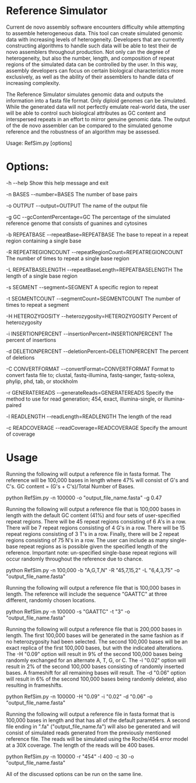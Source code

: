 Reference Simulator
=====

Current de novo assembly software encounters difficulty while attempting to assemble heterogeneous data. This tool can create simulated genomic data with increasing levels of heterogeneity. Developers that are currently constructing algorithms to handle such data will be able to test their de novo assemblers throughout production. Not only can the degree of heterogeneity, but also the number, length, and composition of repeat regions of the simulated data can be controlled by the user. In this way, assembly developers can focus on certain biological characteristics more exclusively, as well as the ability of their assemblers to handle data of increasing complexity.
 
The Reference Simulator simulates genomic data and outputs the information into a fasta file format. Only diploid genomes can be simulated. While the generated data will not perfectly emulate real-world data, the user will be able to control such biological attributes as GC content and interspersed repeats in an effort to mirror genuine genomic data. The output of the de novo assembler can be compared to the simulated genome reference and the robustness of an algorithm may be assessed.

Usage: RefSim.py [options]

Options:
========
  
  -h                 	--help
						Show this help message and exit
 
  -n BASES           	--number=BASES
                        The number of base pairs
  
  -o OUTPUT          	--output=OUTPUT
                        The name of the output file
                         
  -g GC              	--gcContentPercentage=GC
                        The percentage of the simulated reference genome that consists of guanines and cytosines
                       
  -b REPEATBASE      	--repeatBase=REPEATBASE
                        The base to repeat in a repeat region containing a single base
                          
  -R REPEATREGIONCOUNT  --repeatRegionCount=REPEATREGIONCOUNT
                        The number of times to repeat a single base region
                          
  -L REPEATBASELENGTH 	--repeatBaseLength=REPEATBASELENGTH
                        The length of a single base region
                          
  -s SEGMENT         	--segment=SEGMENT
                        A specific region to repeat
                          
  -t SEGMENTCOUNT    	--segmentCount=SEGMENTCOUNT
                        The number of times to repeat a segment
                         
  -H HETEROZYGOSITY  	--heterozygosity=HETEROZYGOSITY
                        Percent of heterozygosity
                          
  -i INSERTIONPERCENT	--insertionPercent=INSERTIONPERCENT
                        The percent of insertions
                          
  -d DELETIONPERCENT 	--deletionPercent=DELETIONPERCENT
                        The percent of deletions
                        
  -C CONVERTFORMAT      --convertFormat=CONVERTFORMAT
  			Format to convert fasta file to; clustal, fastq-illumina, fastq-sanger, fastq-solexa, phylip, phd, tab, or stockholm
		
  -r GENERATEREADS	--generateReads=GENERATEREADS
  			Specify the method to use for read generation; 454, exact, illumina-single, or illumina-paired
						
  -l READLENGTH		--readLength=READLENGTH
  			The length of the read
  									
  -c READCOVERAGE	--readCoverage=READCOVERAGE
			Specify the amount of coverage
					
Usage
=====

Running the following will output a reference file in fasta format. The reference will be 100,000 bases in length where 47% will consist of G's and C's. GC content = (G's + C's)/Total Number of Bases.

python RefSim.py -n 100000 -o "output_file_name.fasta" -g 0.47 

Running the following will output a reference file that is 100,000 bases in length with the default GC content (41%) and four sets of user-specified repeat regions. There will be 45 repeat regions consisting of 6 A's in a row. There will be 7 repeat regions consisting of 4 G's in a row. There will be 15 repeat regions consisting of 3 T's in a row. Finally, there will be 2 repeat regions consisting of 75 N's in a row. The user can include as many single-base repeat regions as is possible given the specified length of the reference. Important note: un-specified single-base repeat regions will occur randomly throughout the reference due to chance.

python RefSim.py -n 100,000 -b "A,G,T,N" -R "45,7,15,2" -L "6,4,3,75" -o "output_file_name.fasta"

Running the following will output a reference file that is 100,000 bases in length. The reference will include the sequence "GAATTC" at three different, randomly chosen locations.

python RefSim.py -n 100000 -s "GAATTC" -t "3" -o "output_file_name.fasta"

Running the following will output a reference file that is 200,000 bases in length. The first 100,000 bases will be generated in the same fashion as if no heterozygosity had been selected. The second 100,000 bases will be an exact replica of the first 100,000 bases, but with the indicated alterations. The -H "0.09" option will result in 9% of the second 100,000 bases being randomly exchanged for an alternate A, T, G, or C. The -i "0.02" option will result in 2% of the second 100,000 bases consisting of randomly inserted bases. A frameshift for all remaining bases will result. The -d "0.06" option will result in 6% of the second 100,000 bases being randomly deleted, also resulting in frameshifts.

python RefSim.py -n 100000 -H "0.09" -i "0.02" -d "0.06" -o "output_file_name.fasta"

Running the following will output a reference file in fasta format that is 100,000 bases in length and that has all of the default parameters. A second file ending in ".fa" ("output_file_name.fa") will also be generated and will consist of simulated reads generated from the previously mentioned reference file. The reads will be simulated using the Roche/454 error model at a 30X coverage. The length of the reads will be 400 bases.

python RefSim.py -n 100000 -r "454" -l 400 -c 30 -o "output_file_name.fasta"

All of the discussed options can be run on the same line. 
